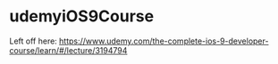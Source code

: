 # udemyiOS9Course

Left off here:
https://www.udemy.com/the-complete-ios-9-developer-course/learn/#/lecture/3194794




